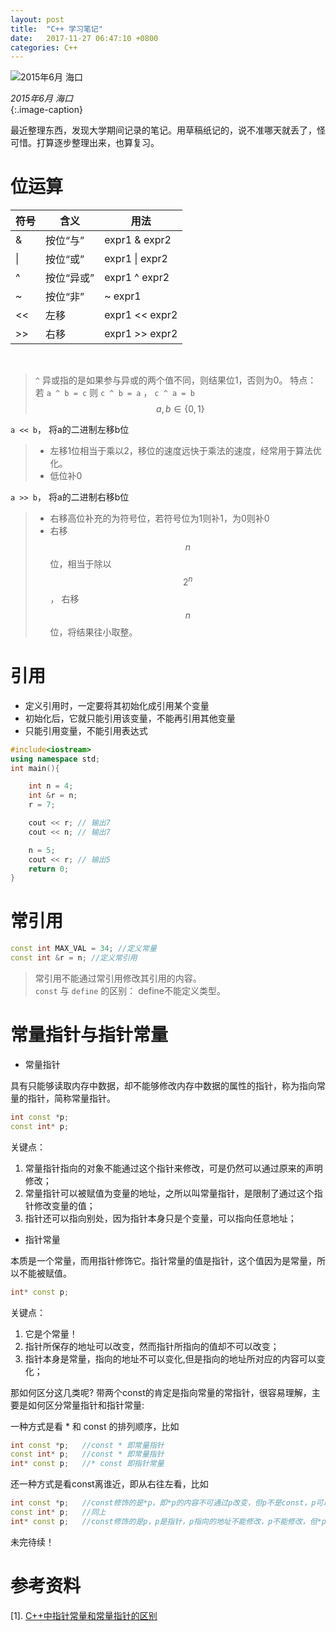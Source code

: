 ```yaml
---
layout: post
title:  "C++ 学习笔记"
date:   2017-11-27 06:47:10 +0800
categories: C++
--- 
```



![2015年6月 海口](http://upload-images.jianshu.io/upload_images/1335634-f240e7497dd5bb2b.jpg?imageMogr2/auto-orient/strip%7CimageView2/2/w/1240)

*2015年6月 海口*  
{:.image-caption}  
  

最近整理东西，发现大学期间记录的笔记。用草稿纸记的，说不准哪天就丢了，怪可惜。打算逐步整理出来，也算复习。


# 位运算


|  符号  | 含义 | 用法 |
| ---- | ---- | ---- |
| & | 按位“与” | expr1 & expr2 |
| \\| | 按位“或” | expr1 \\| expr2 |
| ^ | 按位“异或” | expr1 ^ expr2 |
| ~ | 按位“非” | ~ expr1 |
| << | 左移 | expr1 << expr2 |
| >> | 右移 | expr1 >> expr2 |  

<br>  

>`^` 异或指的是如果参与异或的两个值不同，则结果位1，否则为0。
> 特点： 若 `a ^ b = c` 则 `c ^ b = a` ， `c ^ a = b` $$ a, b \in  \{0, 1\}$$  


`a << b`， 将a的二进制左移b位
>- 左移1位相当于乘以2，移位的速度远快于乘法的速度，经常用于算法优化。
>- 低位补0    

`a >> b`， 将a的二进制右移b位
>- 右移高位补充的为符号位，若符号位为1则补1，为0则补0
>- 右移$$n$$位，相当于除以 $$ 2^n $$， 右移$$n$$位，将结果往小取整。  


# 引用  

+ 定义引用时，一定要将其初始化成引用某个变量
+ 初始化后，它就只能引用该变量，不能再引用其他变量
+ 只能引用变量，不能引用表达式  

```c++
#include<iostream>
using namespace std;
int main(){

    int n = 4;
    int &r = n;
    r = 7;

    cout << r; // 输出7
    cout << n; // 输出7

    n = 5;
    cout << r; // 输出5
    return 0;
}
```

# 常引用

```c++
const int MAX_VAL = 34; //定义常量
const int &r = n; //定义常引用
```
> 常引用不能通过常引用修改其引用的内容。  
> `const` 与 `define` 的区别： define不能定义类型。 



# 常量指针与指针常量 

+ 常量指针  

具有只能够读取内存中数据，却不能够修改内存中数据的属性的指针，称为指向常量的指针，简称常量指针。
```c++
int const *p;  
const int* p;   
```
关键点：  
1. 常量指针指向的对象不能通过这个指针来修改，可是仍然可以通过原来的声明修改；
2. 常量指针可以被赋值为变量的地址，之所以叫常量指针，是限制了通过这个指针修改变量的值；
3. 指针还可以指向别处，因为指针本身只是个变量，可以指向任意地址；

+ 指针常量  

本质是一个常量，而用指针修饰它。指针常量的值是指针，这个值因为是常量，所以不能被赋值。 
```c++
int* const p;
```
关键点：
1. 它是个常量！
2. 指针所保存的地址可以改变，然而指针所指向的值却不可以改变；
3. 指针本身是常量，指向的地址不可以变化,但是指向的地址所对应的内容可以变化；  

那如何区分这几类呢? 带两个const的肯定是指向常量的常指针，很容易理解，主要是如何区分常量指针和指针常量:

一种方式是看 * 和 const 的排列顺序，比如
```c++
int const *p;	//const * 即常量指针
const int* p;	//const * 即常量指针
int* const p;	//* const 即指针常量
```
还一种方式是看const离谁近，即从右往左看，比如
```c++
int const *p;	//const修饰的是*p，即*p的内容不可通过p改变，但p不是const，p可以修改，*p不可修改；
const int* p;	//同上
int* const p;	//const修饰的是p，p是指针，p指向的地址不能修改，p不能修改，但*p可以修改；
```


未完待续！

# 参考资料
[1]. [C++中指针常量和常量指针的区别](http://www.cnblogs.com/lizhenghn/p/3630405.html)

